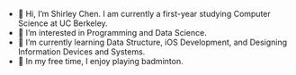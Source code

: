 - 👋 Hi, I’m Shirley Chen. I am currently a first-year studying Computer Science at UC Berkeley.
- 👀 I’m interested in Programming and Data Science.
- 🌱 I’m currently learning Data Structure, iOS Development, and Designing Information Devices and Systems.
- 🏸 In my free time, I enjoy playing badminton.


